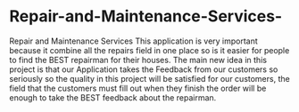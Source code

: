 # Repair-and-Maintenance-Services-
Repair and Maintenance Services This application is very important because it combine all the repairs field in one place so is it easier for people to find the BEST repairman for their houses. The main new idea in this project is that our Application takes the Feedback from our customers so seriously so the quality in this project will be satisfied for our customers, the field that the customers must fill out when they finish the order will be enough to take the BEST feedback about the repairman.
